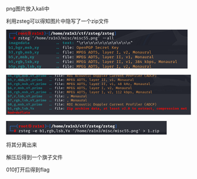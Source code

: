 png图片放入kali中

利用zsteg可以得知图片中隐写了一个zip文件

![image-20250422205136447](./assets/image-20250422205136447.png)

![image-20250422205138652](./assets/image-20250422205138652.png)

![image-20250422205140506](./assets/image-20250422205140506.png)

将其分离出来

解压后得到一个旗子文件

010打开后得到flag